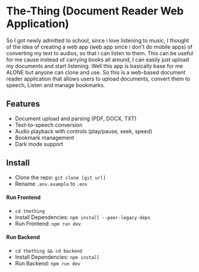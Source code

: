 # The-Thing (Document Reader Web Application)

So I got newly admitted to school, since i love listening to music, I thought of the idea of creating a web app (web app since i don't do mobile apps) of converting my text to audios, so that i can listen to them. This can be useful for me cause instead of carrying books all around, I can easily just upload my documents and start listening. Well this app is basically base for me ALONE but anyone can clone and use. So this is a web-based document reader application that allows users to upload documents, convert them to speech, Listen and manage bookmarks.

## Features

- Document upload and parsing (PDF, DOCX, TXT)
- Text-to-speech conversion
- Audio playback with controls (play/pause, seek, speed)
- Bookmark management
- Dark mode support

## Install 
- Clone the repo: ```git clone [git url]```
- Rename `.env.example` to `.env`

#### Run Frontend
- ```cd thething``` 
- Install Dependencies: ```npm install --peer-legacy-deps```
- Run Frontend: ```npm run dev```

#### Run Backend 
- ```cd thething && cd backend```
- Install Dependencies: ```npm install```
- Run Backend: ```npm run dev```
